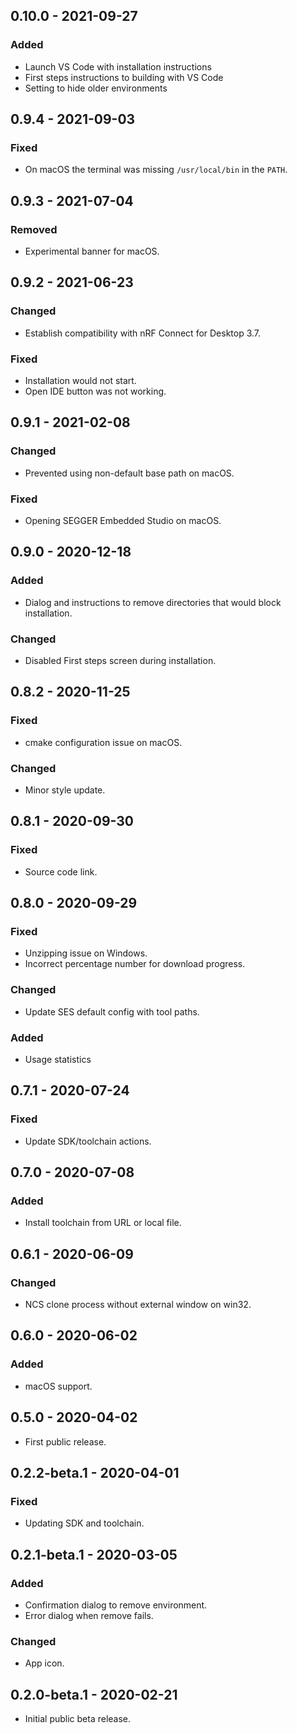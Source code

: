## 0.10.0 - 2021-09-27
### Added
-  Launch VS Code with installation instructions
-  First steps instructions to building with VS Code
-  Setting to hide older environments

## 0.9.4 - 2021-09-03
### Fixed
- On macOS the terminal was missing `/usr/local/bin` in the `PATH`.

## 0.9.3 - 2021-07-04
### Removed
- Experimental banner for macOS.

## 0.9.2 - 2021-06-23
### Changed
- Establish compatibility with nRF Connect for Desktop 3.7.
### Fixed
- Installation would not start.
- Open IDE button was not working.

## 0.9.1 - 2021-02-08
### Changed
- Prevented using non-default base path on macOS.
### Fixed
- Opening SEGGER Embedded Studio on macOS.

## 0.9.0 - 2020-12-18
### Added
- Dialog and instructions to remove directories that would block installation.
### Changed
- Disabled First steps screen during installation.

## 0.8.2 - 2020-11-25
### Fixed
- cmake configuration issue on macOS.
### Changed
- Minor style update.

## 0.8.1 - 2020-09-30
### Fixed
- Source code link.

## 0.8.0 - 2020-09-29
### Fixed
- Unzipping issue on Windows.
- Incorrect percentage number for download progress.
### Changed
- Update SES default config with tool paths.
### Added
- Usage statistics

## 0.7.1 - 2020-07-24
### Fixed
- Update SDK/toolchain actions.

## 0.7.0 - 2020-07-08
### Added
- Install toolchain from URL or local file.

## 0.6.1 - 2020-06-09
### Changed
- NCS clone process without external window on win32.

## 0.6.0 - 2020-06-02
### Added
- macOS support.

## 0.5.0 - 2020-04-02
- First public release.

## 0.2.2-beta.1 - 2020-04-01
### Fixed
- Updating SDK and toolchain.

## 0.2.1-beta.1 - 2020-03-05
### Added
- Confirmation dialog to remove environment.
- Error dialog when remove fails.
### Changed
- App icon.

## 0.2.0-beta.1 - 2020-02-21
- Initial public beta release.
